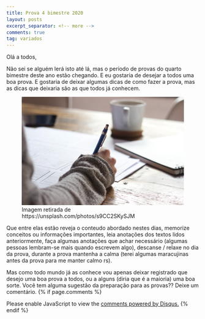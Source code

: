 ```yaml
---
title: Prova 4 bimestre 2020
layout: posts
excerpt_separator: <!-- more -->
comments: true
tag: variados
---
```

Olá a todos,


Não sei se alguém lerá isto até lá, mas o período de provas do quarto bimestre deste ano estão chegando.<!-- more --> E eu gostaria de desejar a todos uma boa prova. E gostaria de deixar algumas dicas de como fazer a prova, mas as dicas que deixaria são as que todos já conhecem.

<figure>
<img src="/assets/images/exam.jpg" width="500px">
<figcaption>Imagem retirada de https://unsplash.com/photos/s9CC2SKySJM</figcaption>
</figure>

Que entre elas estão reveja o conteudo abordado nestes dias, memorize conceitos ou informações importantes, leia anotações dos textos lidos anteriormente, faça algumas anotações que achar necessário (algumas pessoas lembram-se mais quando escrevem algo), descanse / relaxe no dia da prova, durante a prova mantenha a calma (terei algumas maracujinas antes da prova para me manter calmo rs).

Mas como todo mundo já as conhece vou apenas deixar registrado que desejo uma boa prova a todos, ou a alguns (diria que é a maioria) uma boa sorte. Você tem alguma sugestão da preparação para as provas?? Deixe um comentário.
{% if page.comments %}
<div id="disqus_thread"></div>
<script>
    /**
    *  RECOMMENDED CONFIGURATION VARIABLES: EDIT AND UNCOMMENT THE SECTION BELOW TO INSERT DYNAMIC VALUES FROM YOUR PLATFORM OR CMS.
    *  LEARN WHY DEFINING THESE VARIABLES IS IMPORTANT: https://disqus.com/admin/universalcode/#configuration-variables    */
    /*
    var disqus_config = function () {
    this.page.url = PAGE_URL;  // Replace PAGE_URL with your page's canonical URL variable
    this.page.identifier = PAGE_IDENTIFIER; // Replace PAGE_IDENTIFIER with your page's unique identifier variable
    };
    */
    (function() { // DON'T EDIT BELOW THIS LINE
    var d = document, s = d.createElement('script');
    s.src = 'https://https-calculanotas-rregio-top.disqus.com/embed.js';
    s.setAttribute('data-timestamp', +new Date());
    (d.head || d.body).appendChild(s);
    })();
</script>
<noscript>Please enable JavaScript to view the <a href="https://disqus.com/?ref_noscript">comments powered by Disqus.</a></noscript>
{% endif %}